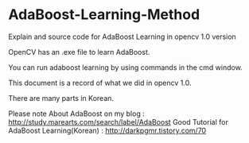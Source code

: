 # AdaBoost-Learning-Method
Explain and source code for AdaBoost Learning in opencv 1.0 version

OpenCV has an .exe file to learn AdaBoost.

You can run adaboost learning by using commands in the cmd window.

This document is a record of what we did in opencv 1.0.

There are many parts in Korean.

Please note
About AdaBoost on my blog : http://study.marearts.com/search/label/AdaBoost
Good Tutorial for AdaBoost Learning(Korean) : http://darkpgmr.tistory.com/70

